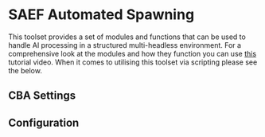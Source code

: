 # SAEF Automated Spawning
This toolset provides a set of modules and functions that can be used to handle AI processing in a structured multi-headless environment. For a comprehensive look at the modules and how they function you can use [this](https://youtu.be/e4E91dtoe9U) tutorial video. When it comes to utilising this toolset via scripting please see the below.

## CBA Settings


## Configuration
